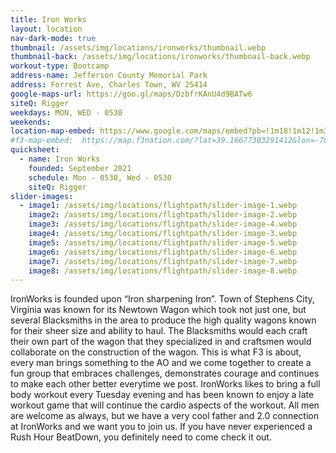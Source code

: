 ```yaml
---
title: Iron Works
layout: location
nav-dark-mode: true
thumbnail: /assets/img/locations/ironworks/thumbnail.webp
thumbnail-back: /assets/img/locations/ironworks/thumbnail-back.webp
workout-type: Bootcamp
address-name: Jefferson County Memorial Park
address: Forrest Ave, Charles Town, WV 25414
google-maps-url: https://goo.gl/maps/DzbfrKAnU4d9BATw6
siteQ: Rigger
weekdays: MON, WED - 0530
weekends:
location-map-embed: https://www.google.com/maps/embed?pb=!1m18!1m12!1m3!1d3088.232286153266!2d-77.85693140570122!3d39.28298235075496!2m3!1f0!2f0!3f0!3m2!1i1024!2i768!4f13.1!3m3!1m2!1s0x89b60169b1a365a7%3A0x9f9f25540da608e4!2sJefferson%20County%20Memorial%20Park!5e0!3m2!1sen!2sus!4v1688402221565!5m2!1sen!2sus
#f3-map-embed:  https://map.f3nation.com/?lat=39.16677303291412&lon=-78.15840661175892&zoom=16
quicksheet:
  - name: Iron Works
    founded: September 2021
    schedule: Mon - 0530, Wed - 0530
    siteQ: Rigger
slider-images:
  - image1: /assets/img/locations/flightpath/slider-image-1.webp
    image2: /assets/img/locations/flightpath/slider-image-2.webp
    image3: /assets/img/locations/flightpath/slider-image-4.webp
    image4: /assets/img/locations/flightpath/slider-image-3.webp
    image5: /assets/img/locations/flightpath/slider-image-5.webp
    image6: /assets/img/locations/flightpath/slider-image-6.webp
    image7: /assets/img/locations/flightpath/slider-image-7.webp
    image8: /assets/img/locations/flightpath/slider-image-8.webp
---
```


IronWorks is founded upon “Iron sharpening Iron”.  Town of Stephens City, Virginia was known for its Newtown Wagon which took not just one, but several Blacksmiths in the area to produce the high quality wagons known for their sheer size and ability to haul. The Blacksmiths would each craft their own part of the wagon that they specialized in and craftsmen would collaborate on the construction of the wagon. This is what F3 is about, every man brings something to the AO and we come together to create a fun group that embraces challenges, demonstrates courage and continues to make each other better everytime we post. IronWorks likes to bring a full body workout every Tuesday evening and has been known to enjoy a late workout game that will continue the cardio aspects of the workout. All men are welcome as always, but we have a very cool father and 2.0 connection at IronWorks and we want you to join us. If you have never experienced a Rush Hour BeatDown, you definitely need to come check it out.
